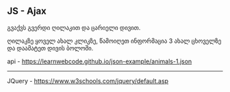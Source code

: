 ## JS - Ajax

გვაქვს გვერდი ღილაკით და ცარიელი დივით.

ღილაკზე ყოველ ახალ კლიკზე, წამოიღეთ ინფორმაცია 3 ახალ ცხოველზე და დაამატეთ დივის ბოლოში.

api - https://learnwebcode.github.io/json-example/animals-1.json

----

JQuery - https://www.w3schools.com/jquery/default.asp